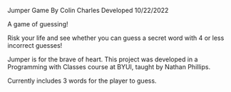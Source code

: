 Jumper Game
By Colin Charles
Developed 10/22/2022

A game of guessing!

Risk your life and see whether you can guess a secret word with 4 or less incorrect guesses!

Jumper is for the brave of heart. This project was developed in a Programming with Classes course at BYUI, taught by Nathan Phillips.

Currently includes 3 words for the player to guess.
